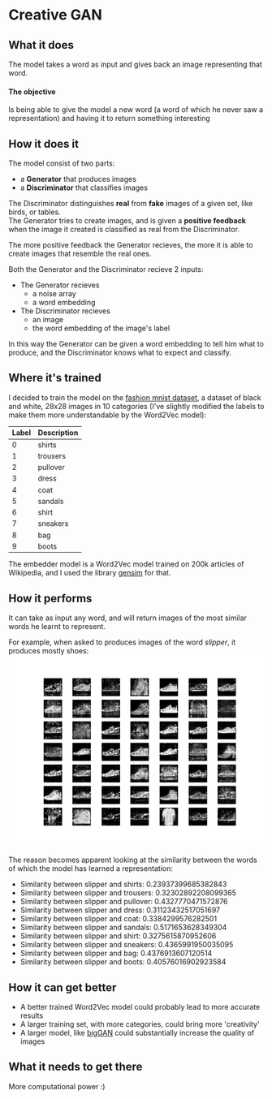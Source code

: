 # Creative GAN

## What it does

The model takes a word as input and gives back an image representing that word.  

#### The objective
Is being able to give the model a new word (a word of which he never saw a representation) and having it to return something interesting

## How it does it

The model consist of two parts:

- a **Generator** that produces images
- a **Discriminator** that classifies images

The Discriminator distinguishes **real** from **fake** images of a given set, like birds, or tables.  
The Generator tries to create images, and is given a **positive feedback** when the image it created is classified as real from the Discriminator.  

The more positive feedback the Generator recieves, the more it is able to create images that resemble the real ones.

Both the Generator and the Discriminator recieve 2 inputs:

- The Generator recieves 
    - a noise array
    - a word embedding
- The Discriminator recieves 
    - an image 
    - the word embedding of the image's label

In this way the Generator can be given a word embedding to tell him what to produce, and the Discriminator knows what to expect and classify.

## Where it's trained

I decided to train the model on the [fashion mnist dataset](https://github.com/zalandoresearch/fashion-mnist), a dataset of black and white, 28x28 images in 10 categories (I've slightly modified the labels to make them more understandable by the Word2Vec model):

| Label | Description |
| --- | --- |
| 0 | shirts |
| 1 | trousers |
| 2 | pullover |
| 3 | dress |
| 4 | coat |
| 5 | sandals |
| 6 | shirt |
| 7 | sneakers |
| 8 | bag |
| 9 | boots |

The embedder model is a Word2Vec model trained on 200k articles of Wikipedia, and I used the library [gensim](https://github.com/RaRe-Technologies/gensim) for that.

## How it performs

It can take as input any word, and will return images of the most similar words he learnt to represent.

For example, when asked to produces images of the word *slipper*, it produces mostly shoes:
![alt text](images/slipper.png)

The reason becomes apparent looking at the similarity between the words of which the model has learned a representation:

- Similarity between slipper and shirts: 0.23937399685382843
- Similarity between slipper and trousers: 0.32302892208099365
- Similarity between slipper and pullover: 0.4327770471572876
- Similarity between slipper and dress: 0.31123432517051697
- Similarity between slipper and coat: 0.3384299576282501
- Similarity between slipper and sandals: 0.5171653628349304
- Similarity between slipper and shirt: 0.3275615870952606
- Similarity between slipper and sneakers: 0.4365991950035095
- Similarity between slipper and bag: 0.4376913607120514
- Similarity between slipper and boots: 0.40576016902923584

## How it can get better

- A better trained Word2Vec model could probably lead to more accurate results
- A larger training set, with more categories, could bring more 'creativity'
- A larger model, like [bigGAN](https://arxiv.org/abs/1809.11096) could substantially increase the quality of images

## What it needs to get there

More computational power :)



